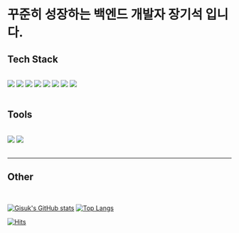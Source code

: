 # 꾸준히 성장하는 백엔드 개발자 장기석 입니다.

## Tech Stack
<br>

<img src="https://img.shields.io/badge/Javascript-F7DF1E?style=for-the-badge&logo=javascript&logoColor=black">
<img src="https://img.shields.io/badge/MySql-4479A1?style=for-the-badge&logo=Mysql&logoColor=black">
<img src="https://img.shields.io/badge/Node.js-339933?style=for-the-badge&logo=Node.js&logoColor=black">
<img src="https://img.shields.io/badge/express-FF9900?style=for-the-badge&logo=express&logoColor=black">
<img src="https://img.shields.io/badge/AWS RDS-527FFF?style=for-the-badge&logo=AMAZON RDS&logoColor=black">
<img src="https://img.shields.io/badge/AWS S3-FF9900?style=for-the-badge&logo=AMAZON S3&logoColor=black">
<img src="https://img.shields.io/badge/AWS EC2-FF9900?style=for-the-badge&logo=AMAZON EC2&logoColor=black">
<img src="https://img.shields.io/badge/typescript-3178C6?style=for-the-badge&logo=typescript&logoColor=white">
<br>
<br>

## Tools
<br>

<img src="https://img.shields.io/badge/notion-000000?style=for-the-badge&logo=notion&logoColor=white">
<img src="https://img.shields.io/badge/trello-0052CC?style=for-the-badge&logo=trello&logoColor=white">
<br>
<br>

***

## Other
<br>

[![Gisuk's GitHub stats](https://github-readme-stats.vercel.app/api?username=pienkk)](https://github.com/anuraghazra/github-readme-stats)
[![Top Langs](https://github-readme-stats.vercel.app/api/top-langs/?username=pienkk&layout=compact)](https://github.com/anuraghazra/github-readme-stats)

[![Hits](https://hits.seeyoufarm.com/api/count/incr/badge.svg?url=https%3A%2F%2Fgithub.com%2Fpienkk&count_bg=%2379C83D&title_bg=%23555555&icon=&icon_color=%23E7E7E7&title=hits&edge_flat=false)](https://hits.seeyoufarm.com)